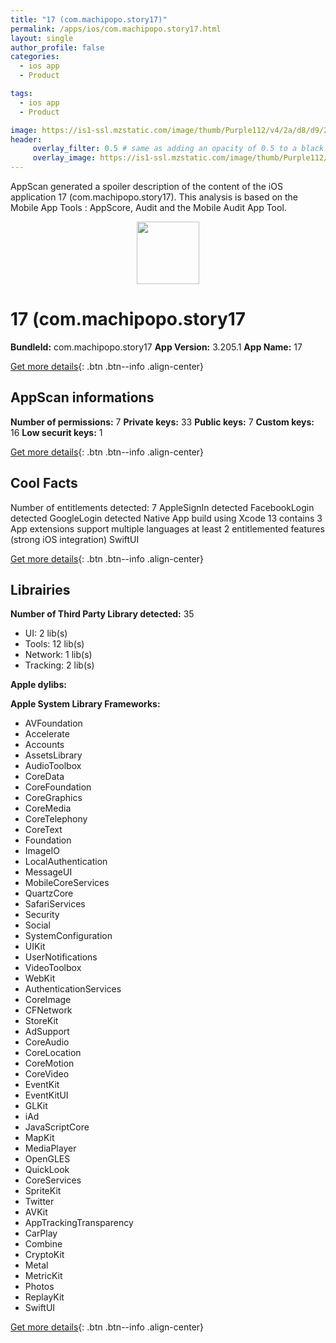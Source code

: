 ```yaml
---
title: "17 (com.machipopo.story17)"
permalink: /apps/ios/com.machipopo.story17.html
layout: single
author_profile: false
categories: 
  - ios app 
  - Product 

tags: 
  - ios app 
  - Product 

image: https://is1-ssl.mzstatic.com/image/thumb/Purple112/v4/2a/d8/d9/2ad8d9ea-083f-ea4b-61b5-7805576c992b/AppIcon-0-1x_U007emarketing-0-7-0-sRGB-85-220.png/512x512bb.jpg
header: 
     overlay_filter: 0.5 # same as adding an opacity of 0.5 to a black background
     overlay_image: https://is1-ssl.mzstatic.com/image/thumb/Purple112/v4/2a/d8/d9/2ad8d9ea-083f-ea4b-61b5-7805576c992b/AppIcon-0-1x_U007emarketing-0-7-0-sRGB-85-220.png/512x512bb.jpg
---
```

AppScan generated a spoiler description of the content of the iOS application 17 (com.machipopo.story17). This analysis is based on the Mobile App Tools : AppScore, Audit and the Mobile Audit App Tool.

  
  
<div style="text-align: center;"><img src="https://is1-ssl.mzstatic.com/image/thumb/Purple112/v4/2a/d8/d9/2ad8d9ea-083f-ea4b-61b5-7805576c992b/AppIcon-0-1x_U007emarketing-0-7-0-sRGB-85-220.png/512x512bb.jpg" width="100" height="100"></div>  
  
# 17 (com.machipopo.story17

**BundleId:** com.machipopo.story17
**App Version:** 3.205.1
**App Name:** 17


[Get more details](/pricing.html){: .btn .btn--info .align-center}  
  
## AppScan informations 

**Number of permissions:** 7
**Private keys:** 33
**Public keys:** 7
**Custom keys:** 16
**Low securit keys:** 1
  
[Get more details](/pricing.html){: .btn .btn--info .align-center}

## Cool Facts

Number of entitlements detected: 7
AppleSignIn detected
FacebookLogin detected
GoogleLogin detected
Native App
build using Xcode 13
contains 3 App extensions
support multiple languages
at least 2 entitlemented features (strong iOS integration)
SwiftUI
  
[Get more details](/pricing.html){: .btn .btn--info .align-center}

## Librairies 
**Number of Third Party Library detected:** 35
- UI: 2 lib(s)
- Tools: 12 lib(s)
- Network: 1 lib(s)
- Tracking: 2 lib(s)

**Apple dylibs:**


**Apple System Library Frameworks:**
- AVFoundation
- Accelerate
- Accounts
- AssetsLibrary
- AudioToolbox
- CoreData
- CoreFoundation
- CoreGraphics
- CoreMedia
- CoreTelephony
- CoreText
- Foundation
- ImageIO
- LocalAuthentication
- MessageUI
- MobileCoreServices
- QuartzCore
- SafariServices
- Security
- Social
- SystemConfiguration
- UIKit
- UserNotifications
- VideoToolbox
- WebKit
- AuthenticationServices
- CoreImage
- CFNetwork
- StoreKit
- AdSupport
- CoreAudio
- CoreLocation
- CoreMotion
- CoreVideo
- EventKit
- EventKitUI
- GLKit
- iAd
- JavaScriptCore
- MapKit
- MediaPlayer
- OpenGLES
- QuickLook
- CoreServices
- SpriteKit
- Twitter
- AVKit
- AppTrackingTransparency
- CarPlay
- Combine
- CryptoKit
- Metal
- MetricKit
- Photos
- ReplayKit
- SwiftUI


  
[Get more details](/pricing.html){: .btn .btn--info .align-center}

